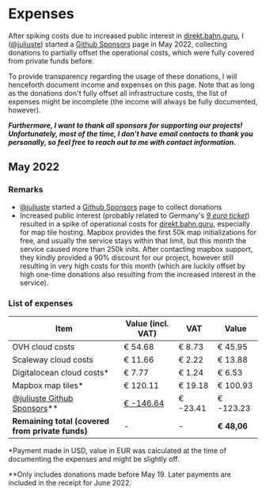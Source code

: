 # Expenses

After spiking costs due to increased public interest in [direkt.bahn.guru](https://github.com/juliuste/direkt.bahn.guru), I ([@juliuste](https://github.com/juliuste)) started a [Github Sponsors](https://github/sponsors/juliuste) page in May 2022, collecting donations to partially offset the operational costs, which were fully covered from private funds before.

To provide transparency regarding the usage of these donations, I will henceforth document income and expenses on this page. Note that as long as the donations don't fully offset all infrastructure costs, the list of expenses might be incomplete (the income will always be fully documented, however).

**_Furthermore, I want to thank all sponsors for supporting our projects! Unfortunately, most of the time, I don't have email contacts to thank you personally, so feel free to reach out to me with contact information._**

## May 2022

### Remarks

- [@juliuste](https://github.com/juliuste) started a [Github Sponsors](https://github/sponsors/juliuste) page to collect donations
- Increased public interest (probably related to Germany's [_9 euro ticket_](https://de.wikipedia.org/wiki/9-Euro-Ticket)) resulted in a spike of operational costs for [direkt.bahn.guru](https://github.com/juliuste/direkt.bahn.guru), especially for map tile hosting. Mapbox provides the first 50k map initializations for free, and usually the service stays within that limit, but this month the service caused more than 250k inits. After contacting mapbox support, they kindly provided a 90% discount for our project, however still resulting in very high costs for this month (which are luckily offset by high one-time donations also resulting from the increased interest in the service).

### List of expenses

Item | Value (incl. VAT) | VAT | Value
---- | ----------------- | --- | -----
OVH cloud costs | € 54.68 | € 8.73 | € 45.95
Scaleway cloud costs | € 11.66 | € 2.22 | € 13.88
Digitalocean cloud costs\* | € 7.77 | € 1.24 | € 6.53
Mapbox map tiles\* | € 120.11 | € 19.18 | € 100.93
[@juliuste Github Sponsors](https://github/sponsors/juliuste)\** | [€ -146.64](./sponsors-juliuste/may-2022.pdf) | € -23.41 | € -123.23
**Remaining total (covered from private funds)** | - | - | **€ 48,06**

\*Payment made in USD, value in EUR was calculated at the time of documenting the expenses and might be slightly off.

\*\*Only includes donations made before May 19. Later payments are included in the receipt for June 2022.
